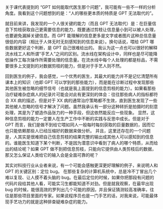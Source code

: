 关于课代表提到的 “GPT 如何能取代医生那个问题”，我可能有一些不一样的分析角度。我看到这个问题想到的是：“人的哪些更本质的特质是 GPT 无法取代的”。

就目前来讲，我发现的一个人很关键的能力（而且 GPT 无法取代）是：在巨量信息下剪枝获取自己更需要信息的能力，既要通过剪枝让信息量小到可以被人处理，也要避免漏掉关键信息。而 GPT 能理解的信息更多是文字或者图片这种总信息量很低的内容（相比于人体无时无刻感知到的信息来说）。换句话说，喂给 GPT 哪些数据更好这个判断，是 GPT 自己很难给出的。
我认为这一点也可以很好的解释流水线工人和所谓“手艺人”之间的区别。流水线在架构设计中，同样也是尽可能降低操作工每次操作所需要处理的信息量。在流水线中每个人处理的都是标品，不需要很多上文提到的对数据剪枝的能力，但是对于手艺人则不然。

回到医生的例子，我会感觉，一个优秀的医生，其最大的能力并不是记忆清楚所有课本上的知识（也即 GPT 可以学到的那些能力），而是能在诊断过程中发现那些其他医生被忽略的细节信号（也就是我上面提到的信息剪枝的能力）。如果看那些治疗疑难杂症病人的纪录片可能会对此有更深刻的体会：往往那些病人的指标都符合 XX 病的描述，但是对于 XX 病的通常治疗策略都不生效，直到医生发现了一些其他被人忽略的信号才解决了问题。虽然我承认有一部分这种转折是拍摄时的刻意处理，其是为了塑造作品张力的一种手段，但这依然能反应一些现象。
显然，这种信息剪枝的能力一定要人在生产工作中不断的实践与反思中成长。但是对于 GPT 而言，我们是做不到给它喂如同人一般每时每刻获取的巨量数据的，因而它也只能依赖那些人已经压缩好的数据来做分析。
并且，这里还存在的一个问题是，人其实是很难把自己信息剪枝的结果完整的输出成其他人可以感知到的信息的。谁能医生知道下某个判断，不是因为潜意识中看到了病人的哪个特质，从而给出的结论呢？如果 GPT 做不到把信息剪枝，只能向它提供由人类剪枝后的数据，那又怎么保证人类给它的输入会是全面可靠的呢？

其实对科技行业从业者来说，有一个可能会感触更深更好理解的例子，来说明人和 GPT 的关键区别：定位 bug。
在那些复杂的计算机系统中，总是冷不丁冒出几个难以复现、让人摸不着头脑的 bug。在最后定位的时候，如果你把那段有问题的代码片段给其他人看，可能实习生都能知道不对劲。但是就我观察，在最早出现 bug 的时候，能很高效的罗列出几个可能的原因，并且保证猜测较高准确率，往往是那些项目里面的专家。如果说程序员也是一门手艺的话，对我来说，可能最体现手艺功力的就是这种排查疑难杂症的能力。
